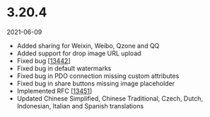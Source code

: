 # 3.20.4

2021-06-09

- Added sharing for Weixin, Weibo, Qzone and QQ
- Added support for drop image URL upload
- Fixed bug [[13442](https://chevereto.com/community/threads/13442/)]
- Fixed bug in default watermarks
- Fixed bug in PDO connection missing custom attributes
- Fixed bug in share buttons missing image placeholder
- Implemented RFC [[13451](https://chevereto.com/community/threads/13451/)]
- Updated Chinese Simplified, Chinese Traditional, Czech, Dutch, Indonesian, Italian and Spanish translations
